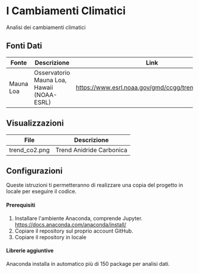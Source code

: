 # I Cambiamenti Climatici
Analisi dei cambiamenti climatici

## Fonti Dati
| Fonte | Descrizione | Link |
| ------ | ------ | ------ |
| Mauna Loa | Osservatorio Mauna Loa, Hawaii (NOAA-ESRL) |https://www.esrl.noaa.gov/gmd/ccgg/trends/data.html |

## Visualizzazioni
| File | Descrizione |
| ------ | ------ |
| trend_co2.png | Trend Anidride Carbonica |

## Configurazioni
Queste istruzioni ti permetteranno di realizzare una copia del progetto in locale per eseguire il codice.

#### Prerequisiti
1. Installare l'ambiente Anaconda, comprende Jupyter. https://docs.anaconda.com/anaconda/install/
2. Copiare il repository sul proprio account GitHub.
3. Copiare il repository in locale

#### Librerie aggiuntive
Anaconda installa in automatico più di 150 package per analisi dati.
